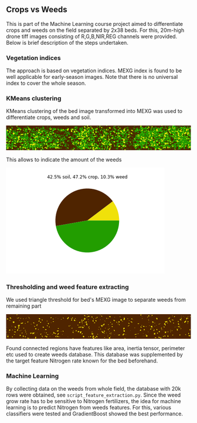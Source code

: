 ## Crops vs Weeds
This is part of the Machine Learning course project aimed to differentiate crops and weeds on the field separated by 2x38 beds. For this, 20m-high drone tiff images consisting of R,G,B,NIR,REG channels were provided. Below is brief description of the steps undertaken.

### Vegetation indices
The approach is based on vegetation indices. MEXG index is found to be well applicable for early-season images. Note that there is no universal index to cover the whole season.  

### KMeans clustering
KMeans clustering of the bed image transformed into MEXG was used to differentiate crops, weeds and soil.

![Image](./kmeans_mexg.png "K=3 clusters for bed's MEXG image")

This allows to indicate the amount of the weeds

![Image](./kmeans_pie.png "Crop, weed and soil proportion")

### Thresholding and weed feature extracting
We used triangle threshold for bed's MEXG image to separate weeds from remaining part

![Image](./tr_mexg.png "Weeds by using triangle threshold")

Found connected regions have features like area, inertia tensor, perimeter etc used to create weeds database. This database was supplemented by the target feature Nitrogen rate known for the bed beforehand.

### Machine Learning
By collecting data on the weeds from whole field, the database with 20k rows were obtained, see `script_feature_extraction.py`. Since the weed grow rate has to be sensitive to Nitrogen fertilizers, the idea for machine learning is to predict Nitrogen from weeds features. For this, various classifiers were tested and GradientBoost showed the best performance.